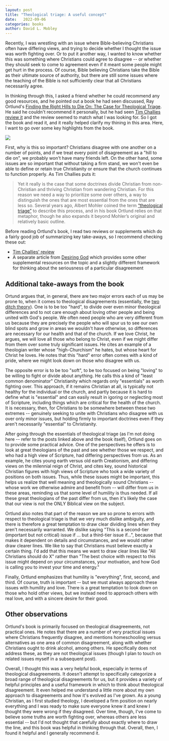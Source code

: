 ```yaml
---
layout: post
title: "Theological triage: A useful concept"
date:   2022-09-06
categories: books
author: David L. Mobley
---
```


Recently, I was wrestling with an issue where Bible-believing Christians often have differing views, and trying to decide whether I thought the issue was worth fighting over. Or to put it another way, I wanted to know whether this was something where Christians could agree to disagree -- or whether they should seek to come to agreement even if it meant some people might get hurt in the process. Of course, Bible believing Christians take the Bible as their ultimate source of authority, but there are still some issues where the teaching of the Bible is not sufficiently clear that all Christians necessarily agree.

In thinking through this, I asked a friend whether he could recommend any good resources, and he pointed out a book he had seen discussed, Ray Ortlund's [Finding the Right Hills to Die On: The Case for Theological Triage](https://amzn.to/3KZoRA7). He said he couldn't recommend it personally, but he had seen [Tim Challies review it](https://www.challies.com/book-reviews/finding-the-right-hills-to-die-on/) and the review seemed to match what I was looking for. So I got the book and read it, and it really helped clarify my thining in this area. Here, I want to go over some key highlights from the book.

<a href="https://www.amazon.com/Finding-Right-Hills-Die-Theological-ebook/dp/B0874YQ4NQ?crid=15VJJSKPLNUB0&keywords=finding+the+right+hills+to+die+on&qid=1662522662&sprefix=finding+the+right+hills+to+die+%2Caps%2C393&sr=8-1&linkCode=li2&tag=davidlmobley-20&linkId=42709d6f9537e917918704ef87ec1b78&language=en_US&ref_=as_li_ss_il" target="_blank"><img border="0" src="//ws-na.amazon-adsystem.com/widgets/q?_encoding=UTF8&ASIN=B0874YQ4NQ&Format=_SL160_&ID=AsinImage&MarketPlace=US&ServiceVersion=20070822&WS=1&tag=davidlmobley-20&language=en_US" ></a><img src="https://ir-na.amazon-adsystem.com/e/ir?t=davidlmobley-20&language=en_US&l=li2&o=1&a=B0874YQ4NQ" width="1" height="1" border="0" alt="" style="border:none !important; margin:0px !important;" />

First, why is this so important? Christians disagree with one another on a number of points, and if we treat every point of disagreement as a "hill to die on", we probably won't have many friends left. On the other hand, some issues are so important that without taking a firm stand, we won't even be able to define or retain true Christianity or ensure that the church continues to function properly. As Tim Challies puts it:
> Yet it really is the case that some doctrines divide Christian from non-Christian and thriving Christian from wandering Christian. For this reason we need a way to prioritize some over others, a way to distinguish the ones that are most essential from the ones that are less so. Several years ago, Albert Mohler coined the term [“theological triage”](https://albertmohler.com/2005/07/12/a-call-for-theological-triage-and-christian-maturity) to describe this process, and in his book Ortlund relies on that metaphor, though he also expands it beyond Mohler’s original and relatively basic outline.

Before reading Ortlund's book, I read two reviews or supplements which do a fairly good job of summarizing key take-aways, so I recommend checking these out:
- [Tim Challies' review](https://www.challies.com/book-reviews/finding-the-right-hills-to-die-on/)
- A separate article from [Desiring God](https://www.desiringgod.org/articles/triage-in-the-trenches) which provides some other supplemental resources on the topic and a slightly different framework for thinking about the seriousness of a particular disagreement

## Additional take-aways from the book

Ortund argues that, in general, there are two major errors each of us may be prone to, when it comes to theological disagreements (essentially, the [two ditch theory](https://heisfaithful.github.io/theology/2020/02/20/ditches.html)). One is to be too "hard", to divide over even minor theological differences and to not care enough about loving other people and being united with God's people. We often need people who are very different from us because they are precisely the people who will spur us to see our own blind spots and grow in areas we wouldn't have otherwise, so differences are necessary for our health and that of the church. If we love Christ, he argues, we will love all those who belong to Christ, even if we might differ from them over some truly significant issues. He cites an example of a theologian writer whose "high-Churchism" he hates, but whose heart for Christ he loves. He notes that this "hard" error often comes with a kind of pride, where we might look down on those who disagree with us.

The opposite error is to be too "soft", to be too focused on being "loving" to be willing to fight or divide about anything. He calls this a kind of "least common denominator" Christianity which regards only "essentials" as worth fighting over. This approach, if it remains Christian at all, is typically not healthy for the individual or the church, and partly because it is hard to define what is "essential" and can easily result in igoring or neglecting most of Scripture, including things which are critical for the health of the church. It is necessary, then, for Christians to be somewhere between these two extremes -- genuinely seeking to unite with Christians who disagree with us over only minor issues, but holding firmly to important doctrines even if they aren't necessarily "essential" to Christianity.

After going through the essentials of theological triage (as I'm not doing here -- refer to the posts linked above and the book itself), Ortlund goes on to provide some practical advice. One of the perspectives he offers is to look at great theologians of the past and see whether those we respect, and who had a high view of Scripture, had differing perspectives from us. As an example, he cites young earth versus old earth Creationism, and differing views on the milennial reign of Christ, and cites key, sound historical Christian figures with high views of Scripture who took a wide variety of positions on both issues. Thus, while these issues might be important, this helps us realize that well meaning and theologically sound Christians -- whose work we otherwise admire and benefit from -- will differ from us in these areas, reminding us that some level of humility is thus needed. If all these great theologians of the past differ from us, then it's likely the case that our view is not the ONLY Biblical view on the subject.

Ortlund also notes that part of the reason we are so prone to errors with respect to theological triage is that we very much dislike ambiguity, and there is therefore a great temptation to draw clear dividing lines when they aren't necessarily warranted. We dislike saying "This is a second-tier (important but not critical) issue if ... but a third-tier issue if...", because that makes it dependent on details and circumstances, and we would rather draw clearer lines. We like to say that Christians must believe exactly a certain thing. I'd add that this means we want to draw clear lines like "All Christians should do X" rather than "The best choice with respect to this issue might depend on your circumstances, your motivation, and how God is calling you to invest your time and energy."

Finally, Ortlund emphasizes that humility is "everything", first, second, and third. Of course, truth is important -- but we must always approach these issues with humility and love. There is a great temptation to look down on those who hold other views, but we instead need to approach others with real love, and with a sincere desire for their good.

## Other observations

Ortlund's book is primarily focused on theological disagreements, not practical ones. He notes that there are a number of very practical issues where Christians frequently disagree, and mentions homeschooling versus alternatives as one area of common disagreement, along with whether Christians ought to drink alcohol, among others. He specifically does not address these, as they are not theological issues (though I plan to touch on related issues myself in a subsequent post).

Overall, I thought this was a very helpful book, especially in terms of theological disagreements. It doesn't attempt to specifically categorize a broad range of theological disagreements for us, but it provides a variety of helpful principles and a useful framework in which to think about theological disagreement. It even helped me understand a little more about my own approach to disagreements and how it's evolved as I've grown. As a young Christian, as I first studied theology, I developed a firm position on nearly everything and I was ready to make sure everyone knew it and knew I thought they were wrong if they disagreed. Over time, though, I've come to believe some truths are worth fighting over, whereas others are less essential -- but I'd not thought that carefully about exactly where to draw the line, and this book was helpful in thinking through that. Overall, then, I found it helpful and I generally recommend it.
